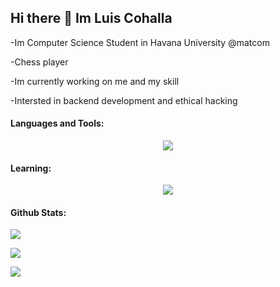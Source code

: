 ## Hi there 👋 Im Luis Cohalla 


-Im Computer Science Student in Havana University @matcom

-Chess player

-Im currently working on me and my skill

-Intersted in backend development and ethical hacking


#### Languages and Tools:

<p align="center">
  <a href="https://skillicons.dev">
    <img src="https://skillicons.dev/icons?i=cs,py,html,css,js,dotnet,git" />
  </a>
</p>

#### Learning:

<p align="center">
  <a href="https://skillicons.dev">
    <img src="https://skillicons.dev/icons?i=c,cpp,unity,typescript,mysql,mongodb" />
  </a>
</p>

#### Github Stats:


<p align="left">
  <a>
    <img src="https://github-readme-streak-stats.herokuapp.com/?user=kikepy&theme=tokyonight" />
  </a>
</p>

<p align="left">
  <a>
    <img src="https://github-readme-stats.vercel.app/api?username=kikepy&count_private=true&show_icons=true&theme=tokyonight" />
  </a>
</p>

<p align="left">
 <a>
    <img src="https://github-readme-stats.vercel.app/api/top-langs/?username=kikepy&layout=compact&theme=tokyonight" />
  </a>
</p>

